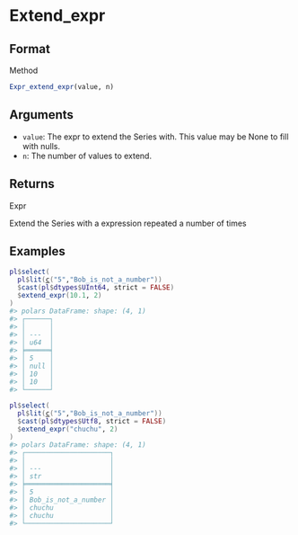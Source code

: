 # Extend_expr

## Format

Method

```r
Expr_extend_expr(value, n)
```

## Arguments

- `value`: The expr to extend the Series with. This value may be None to fill with nulls.
- `n`: The number of values to extend.

## Returns

Expr

Extend the Series with a expression repeated a number of times

## Examples

<pre class='r-example'><code><span class='r-in'><span><span class='va'>pl</span><span class='op'>$</span><span class='fu'>select</span><span class='op'>(</span></span></span>
<span class='r-in'><span>  <span class='va'>pl</span><span class='op'>$</span><span class='fu'>lit</span><span class='op'>(</span><span class='fu'><a href='https://rdrr.io/r/base/c.html'>c</a></span><span class='op'>(</span><span class='st'>"5"</span>,<span class='st'>"Bob_is_not_a_number"</span><span class='op'>)</span><span class='op'>)</span></span></span>
<span class='r-in'><span>  <span class='op'>$</span><span class='fu'>cast</span><span class='op'>(</span><span class='va'>pl</span><span class='op'>$</span><span class='va'>dtypes</span><span class='op'>$</span><span class='va'>UInt64</span>, strict <span class='op'>=</span> <span class='cn'>FALSE</span><span class='op'>)</span></span></span>
<span class='r-in'><span>  <span class='op'>$</span><span class='fu'>extend_expr</span><span class='op'>(</span><span class='fl'>10.1</span>, <span class='fl'>2</span><span class='op'>)</span></span></span>
<span class='r-in'><span><span class='op'>)</span></span></span>
<span class='r-out co'><span class='r-pr'>#&gt;</span> polars DataFrame: shape: (4, 1)</span>
<span class='r-out co'><span class='r-pr'>#&gt;</span> ┌──────┐</span>
<span class='r-out co'><span class='r-pr'>#&gt;</span> │      │</span>
<span class='r-out co'><span class='r-pr'>#&gt;</span> │ ---  │</span>
<span class='r-out co'><span class='r-pr'>#&gt;</span> │ u64  │</span>
<span class='r-out co'><span class='r-pr'>#&gt;</span> ╞══════╡</span>
<span class='r-out co'><span class='r-pr'>#&gt;</span> │ 5    │</span>
<span class='r-out co'><span class='r-pr'>#&gt;</span> │ null │</span>
<span class='r-out co'><span class='r-pr'>#&gt;</span> │ 10   │</span>
<span class='r-out co'><span class='r-pr'>#&gt;</span> │ 10   │</span>
<span class='r-out co'><span class='r-pr'>#&gt;</span> └──────┘</span>
<span class='r-in'><span></span></span>
<span class='r-in'><span><span class='va'>pl</span><span class='op'>$</span><span class='fu'>select</span><span class='op'>(</span></span></span>
<span class='r-in'><span>  <span class='va'>pl</span><span class='op'>$</span><span class='fu'>lit</span><span class='op'>(</span><span class='fu'><a href='https://rdrr.io/r/base/c.html'>c</a></span><span class='op'>(</span><span class='st'>"5"</span>,<span class='st'>"Bob_is_not_a_number"</span><span class='op'>)</span><span class='op'>)</span></span></span>
<span class='r-in'><span>  <span class='op'>$</span><span class='fu'>cast</span><span class='op'>(</span><span class='va'>pl</span><span class='op'>$</span><span class='va'>dtypes</span><span class='op'>$</span><span class='va'>Utf8</span>, strict <span class='op'>=</span> <span class='cn'>FALSE</span><span class='op'>)</span></span></span>
<span class='r-in'><span>  <span class='op'>$</span><span class='fu'>extend_expr</span><span class='op'>(</span><span class='st'>"chuchu"</span>, <span class='fl'>2</span><span class='op'>)</span></span></span>
<span class='r-in'><span><span class='op'>)</span></span></span>
<span class='r-out co'><span class='r-pr'>#&gt;</span> polars DataFrame: shape: (4, 1)</span>
<span class='r-out co'><span class='r-pr'>#&gt;</span> ┌─────────────────────┐</span>
<span class='r-out co'><span class='r-pr'>#&gt;</span> │                     │</span>
<span class='r-out co'><span class='r-pr'>#&gt;</span> │ ---                 │</span>
<span class='r-out co'><span class='r-pr'>#&gt;</span> │ str                 │</span>
<span class='r-out co'><span class='r-pr'>#&gt;</span> ╞═════════════════════╡</span>
<span class='r-out co'><span class='r-pr'>#&gt;</span> │ 5                   │</span>
<span class='r-out co'><span class='r-pr'>#&gt;</span> │ Bob_is_not_a_number │</span>
<span class='r-out co'><span class='r-pr'>#&gt;</span> │ chuchu              │</span>
<span class='r-out co'><span class='r-pr'>#&gt;</span> │ chuchu              │</span>
<span class='r-out co'><span class='r-pr'>#&gt;</span> └─────────────────────┘</span>
 </code></pre>